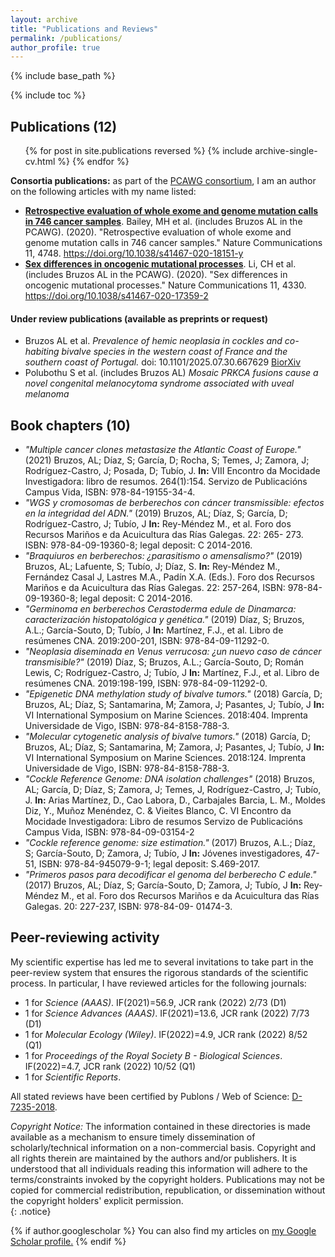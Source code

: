```yaml
---
layout: archive
title: "Publications and Reviews"
permalink: /publications/
author_profile: true
---
```

{% include base_path %}  

{% include toc %}

## Publications (12)

 <ul>{% for post in site.publications reversed %}
    {% include archive-single-cv.html %}
  {% endfor %}</ul>

**Consortia publications:** as part of the [PCAWG consortium](https://docs.icgc.org/pcawg/), I am an author on the following articles with my name listed:  
* **[Retrospective evaluation of whole exome and genome mutation calls in 746 cancer samples](https://albruzos.github.io/files/papers/2020-02-05-PAPER_NatureCommunications_PCAWG-Baileyetal.pdf)**.
Bailey, MH et al. (includes Bruzos AL in the PCAWG). (2020). "Retrospective evaluation of whole exome and genome mutation calls in 746 cancer samples." Nature Communications 11, 4748. https://doi.org/10.1038/s41467-020-18151-y 
* **[Sex differences in oncogenic mutational processes](https://albruzos.github.io/files/papers/2020-02-05-PAPER_NatureCommunications_PCAWG-Constanceetal.pdf)**.
Li, CH et al. (includes Bruzos AL in the PCAWG). (2020). "Sex differences in oncogenic mutational processes." Nature Communications 11, 4330. https://doi.org/10.1038/s41467-020-17359-2

#### Under review publications (available as preprints or request)  
* Bruzos AL et al. *Prevalence of hemic neoplasia in cockles and co-habiting bivalve species in the western coast of France and the southern coast of Portugal.* doi: 10.1101/2025.07.30.667629 [BiorXiv](https://www.biorxiv.org/content/10.1101/2025.07.30.667629v1)
* Polubothu S et al. (includes Bruzos AL) *Mosaic PRKCA fusions cause a novel congenital melanocytoma syndrome associated with uveal melanoma*

## Book chapters (10)
* _"Multiple cancer clones metastasize the Atlantic Coast of Europe."_ (2021) Bruzos, AL; Díaz, S; García, D; Rocha, S; Temes, J; Zamora, J; Rodríguez-Castro, J; Posada, D; Tubío, J. **In:** VIII Encontro da Mocidade Investigadora: libro de resumos. 264(1):154. Servizo de Publicacións Campus Vida, ISBN: 978-84-19155-34-4.
* _"WGS y cromosomas de berberechos con cáncer transmissible: efectos en la integridad del ADN."_ (2019) Bruzos, AL; Díaz, S; García, D; Rodríguez-Castro, J; Tubío, J **In:** Rey-Méndez M., et al. Foro dos Recursos Mariños e da Acuicultura das Rías Galegas. 22: 265- 273. ISBN: 978-84-09-19360-8; legal deposit: C 2014-2016.
* _"Braquiuros en berberechos: ¿parasitismo o amensalismo?"_ (2019) Bruzos, AL; Lafuente, S; Tubío, J; Díaz, S. **In:** Rey-Méndez M., Fernández Casal J, Lastres M.A., Padín X.A. (Eds.). Foro dos Recursos Mariños e da Acuicultura das Rías Galegas. 22: 257-264, ISBN: 978-84-09-19360-8; legal deposit: C 2014-2016.  
* _"Germinoma en berberechos Cerastoderma edule de Dinamarca: caracterización histopatológica y genética."_ (2019) Díaz, S; Bruzos, A.L.; García-Souto, D; Tubío, J **In:** Martínez, F.J., et al. Libro de resúmenes CNA. 2019:200-201, ISBN: 978-84-09-11292-0.
* _"Neoplasia diseminada en Venus verrucosa: ¿un nuevo caso de cáncer transmisible?"_ (2019)  Díaz, S; Bruzos, A.L.; García-Souto, D; Román Lewis, C; Rodríguez-Castro, J; Tubío, J **In:** Martínez, F.J., et al. Libro de resúmenes CNA. 2019:198-199, ISBN: 978-84-09-11292-0.
* _"Epigenetic DNA methylation study of bivalve tumors."_ (2018) García, D; Bruzos, AL; Díaz, S; Santamarina, M; Zamora, J; Pasantes, J; Tubío, J **In:** VI International Symposium on Marine Sciences. 2018:404. Imprenta Universidade de Vigo, ISBN: 978-84-8158-788-3.
* _"Molecular cytogenetic analysis of bivalve tumors."_ (2018) García, D; Bruzos, AL; Díaz, S; Santamarina, M; Zamora, J; Pasantes, J; Tubío, J **In:** VI International Symposium on Marine Sciences. 2018:124. Imprenta Universidade de Vigo, ISBN: 978-84-8158-788-3.
* _"Cockle Reference Genome: DNA isolation challenges"_ (2018) Bruzos, AL; García, D; Díaz, S; Zamora, J; Temes, J, Rodríguez-Castro, J; Tubío, J. **In:** Arias Martínez, D., Cao Labora, D., Carbajales Barcia, L. M., Moldes Diz, Y., Muñoz Menéndez, C. & Vieites Blanco, C. VI Encontro da Mocidade Investigadora: Libro de resumos Servizo de Publicacións Campus Vida, ISBN: 978-84-09-03154-2
* _"Cockle reference genome: size estimation."_ (2017) Bruzos, A.L.; Díaz, S; García-Souto, D; Zamora, J; Tubío, J **In:** Jóvenes investigadores, 47- 51, ISBN: 978-84-945079-9-1; legal deposit: S.469-2017.
* _"Primeros pasos para decodificar el genoma del berberecho C edule."_ (2017) Bruzos, AL; Díaz, S; García-Souto, D; Zamora, J; Tubío, J **In:** Rey-Méndez M., et al. Foro dos Recursos Mariños e da Acuicultura das Rías Galegas. 20: 227-237, ISBN: 978-84-09- 01474-3.

## Peer-reviewing activity
My scientific expertise has led me to several invitations to take part in the peer-review system that ensures the rigorous standards of the scientific process. In particular, I have reviewed articles for the following journals:  
<ul class="fa-ul">
  <li><i class="fa-li fa fa-check-square"></i>1 for <i>Science (AAAS)</i>. IF(2021)=56.9, JCR rank (2022) 2/73 (D1)</li>
  <li><i class="fa-li fa fa-check-square"></i>1 for <i>Science Advances (AAAS)</i>. IF(2021)=13.6, JCR rank (2022) 7/73 (D1)</li>
  <li><i class="fa-li fa fa-check-square"></i>1 for <i>Molecular Ecology (Wiley)</i>. IF(2022)=4.9, JCR rank (2022) 8/52 (Q1) </li>
  <li><i class="fa-li fa fa-check-square"></i>1 for <i>Proceedings of the Royal Society B - Biological Sciences</i>. IF(2022)=4.7, JCR rank (2022) 10/52 (Q1)</li>
  <li><i class="fa-li fa fa-check-square"></i>1 for <i>Scientific Reports</i>.</li>
</ul>

All stated reviews have been certified by Publons / Web of Science: [D-7235-2018](https://publons.com/researcher/1404866/alicia-l-bruzos/).


<!-- OTHER CONSORTIA PUBLICATIONS THAT DO NOT LIST MY NAME:
* [Patterns of somatic structural variation in human cancer genomes](https://www.nature.com/articles/s41586-019-1913-9) Li et al. (2020) *Nature*
* [The repertoire of mutational signatures in human cancer](https://www.nature.com/articles/s41586-020-1943-3) Alexandrov et al. (2020) *Nature*
* [The evolutionary history of 2,658 cancers](https://www.nature.com/articles/s41586-019-1907-7) Gerstung et al. (2020) *Nature*
* [Genomic basis for RNA alterations in cancer](https://www.nature.com/articles/s41586-020-1970-0) Calabrese et al. (2020) *Nature*
* [Analyses of non-coding somatic drivers in 2,658 cancer whole genomes](https://www.nature.com/articles/s41586-020-1965-x) Rheinbay et al. (2020) *Nature*
* [Comprehensive molecular characterization of mitochondrial genomes in human cancers](https://www.nature.com/articles/s41588-019-0557-x) Yuan et al. (2020) *Nature genetics*
* [Disruption of chromatin folding domains by somatic genomic rearrangements in human cancer](https://www.nature.com/articles/s41588-019-0564-y) Akdemir et al. (2020) *Nature genetics*
* [The landscape of viral associations in human cancers](https://www.nature.com/articles/s41588-019-0558-9) Zapatka et al. (2020) *Nature genetics*
* [Comprehensive analysis of chromothripsis in 2,658 human cancers using whole-genome sequencing](https://www.nature.com/articles/s41588-019-0576-7) Cortés et al. (2020) *Nature genetics*
* [Butler enables rapid cloud-based analysis of thousands of human genomes](https://www.nature.com/articles/s41587-019-0360-3) Yakneen et al. (2020) *Nature biotechnology*
* [Cancer LncRNA Census reveals evidence for deep functional conservation of long noncoding RNAs in tumorigenesis](https://www.nature.com/articles/s42003-019-0741-7) Carlevaro et al. (2020) *Communications Biology*
* [Integrative pathway enrichment analysis of multivariate omics data](https://www.nature.com/articles/s41467-019-13983-9) Paczkowska et al. (2020) *Nature communications*
* [Pathway and network analysis of more than 2500 whole cancer genomes](https://www.nature.com/articles/s41467-020-14367-0) Reyna et al. (2020) *Nature Communications*
* [A deep learning system accurately classifies primary and metastatic cancers using passenger mutation patterns](https://www.nature.com/articles/s41467-019-13825-8) Jiao et al. (2020) *Nature Communications*
* [High-coverage whole-genome analysis of 1220 cancers reveals hundreds of genes deregulated by rearrangement-mediated cis-regulatory alterations](https://www.nature.com/articles/s41467-019-13885-w) Zhang et al. (2020) *Nature communications*
* [Genomic footprints of activated telomere maintenance mechanisms in cancer](https://www.nature.com/articles/s41467-019-13824-9) Sieverling et al. (2020) *Nature communications*
* [Combined burden and functional impact tests for cancer driver discovery using DriverPower](https://www.nature.com/articles/s41467-019-13929-1) Shuai et al. (2020) *Nature Communications*
* [Inferring structural variant cancer cell fraction](https://www.nature.com/articles/s41467-020-14351-8) Cmero et al. (2020) *Nature communications*
* [Divergent mutational processes distinguish hypoxic and normoxic tumours](https://www.nature.com/articles/s41467-019-14052-x) Bhandari et al. (2020) *Nature communications*
* [Reconstructing evolutionary trajectories of mutation signature activities in cancer using TrackSig](https://www.nature.com/articles/s41467-020-14352-7) Rubanova et al. (2020) *Nature Communications*  
-->
  
*Copyright Notice:* The information contained in these directories is made available as a mechanism to ensure timely dissemination of scholarly/technical information on a non-commercial basis. Copyright and all rights therein are maintained by the authors and/or publishers. It is understood that all individuals reading this information will adhere to the terms/constraints invoked by the copyright holders. Publications may not be copied for commercial redistribution, republication, or dissemination without the copyright holders' explicit permission.  
{: .notice}

<!---
Este es invertido pero muy largo:

 {% for post in site.publications reversed %}
   {% include archive-single.html %}
 {% endfor %}

Este es invertido pero pequeño:
 {% for post in site.publications reversed %}
   {% include archive-single-cv.html %}
{% endfor %}

Este es orden normal y pequeño:
 <ul>{% for post in site.publications %}
    {% include archive-single-cv.html %}
  {% endfor %}</ul>
--->

{% if author.googlescholar %}
  You can also find my articles on <u><a href="{{author.googlescholar}}">my Google Scholar profile</a>.</u>
{% endif %}
